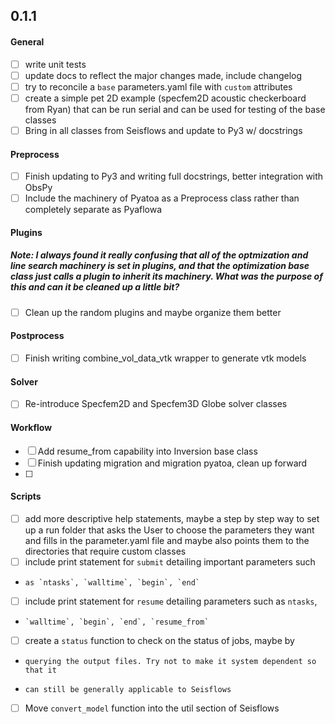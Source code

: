 ## 0.1.1
#### General
- [ ] write unit tests
- [ ] update docs to reflect the major changes made, include changelog
- [ ] try to reconcile a `base` parameters.yaml file with `custom` attributes
- [ ] create a simple pet 2D example (specfem2D acoustic checkerboard from Ryan)
      that can be run serial and can be used for testing of the base classes
- [ ] Bring in all classes from Seisflows and update to Py3 w/ docstrings

#### Preprocess
- [ ] Finish updating to Py3 and writing full docstrings, better integration 
      with ObsPy
- [ ] Include the machinery of Pyatoa as a Preprocess class rather than 
      completely separate as Pyaflowa

#### Plugins
##### Note: I always found it really confusing that all of the optmization and line search machinery is set in plugins, and that the optimization base class just calls a plugin to inherit its machinery. What was the purpose of this and can it be cleaned up a little bit?

- [ ] Clean up the random plugins and maybe organize them better

#### Postprocess
- [ ] Finish writing combine_vol_data_vtk wrapper to generate vtk models

#### Solver
- [ ] Re-introduce Specfem2D and Specfem3D Globe solver classes

#### Workflow
- [ ] Add resume_from capability into Inversion base class
- [ ] Finish updating migration and migration pyatoa, clean up forward
- [ ] 

#### Scripts
- [ ] add more descriptive help statements, maybe a step by step way to set up a
      run folder that asks the User to choose the parameters they want and fills
      in the parameter.yaml file and maybe also points them to the directories
      that require custom classes
- [ ] include print statement for `submit` detailing important parameters such
-     as `ntasks`, `walltime`, `begin`, `end`
- [ ] include print statement for `resume` detailing parameters such as `ntasks`,
-     `walltime`, `begin`, `end`, `resume_from`
- [ ] create a `status` function to check on the status of jobs, maybe by 
-     querying the output files. Try not to make it system dependent so that it
-     can still be generally applicable to Seisflows
- [ ] Move `convert_model` function into the util section of Seisflows



